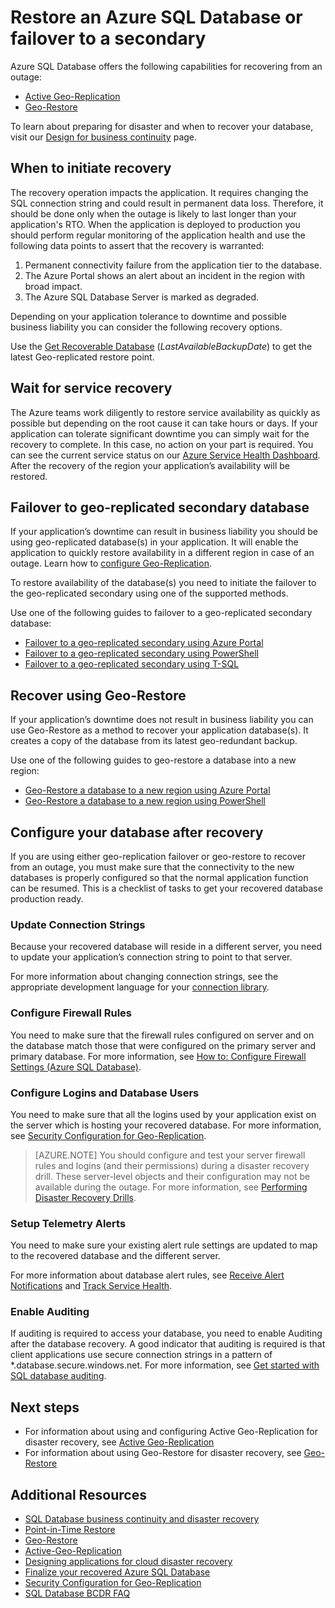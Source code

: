 <properties 
   pageTitle="SQL Database disaster recovery | Microsoft Azure" 
   description="Learn how to recover a database from a regional datacenter outage or failure with the Azure SQL Database Active Geo-Replication, and Geo-Restore capabilities." 
   services="sql-database" 
   documentationCenter="" 
   authors="carlrabeler" 
   manager="jhubbard" 
   editor="monicar"/>

<tags
   ms.service="sql-database"
   ms.devlang="NA"
   ms.topic="article"
   ms.tgt_pltfrm="NA"
   ms.workload="data-management" 
   ms.date="06/16/2016"
   ms.author="carlrab"/>

# Restore an Azure SQL Database or failover to a secondary

Azure SQL Database offers the following capabilities for recovering from an outage:

- [Active Geo-Replication](sql-database-geo-replication-overview.md)
- [Geo-Restore](sql-database-geo-restore.md)

To learn about preparing for disaster and when to recover your database, visit our [Design for business continuity](sql-database-business-continuity-design.md) page. 

## When to initiate recovery

The recovery operation impacts the application. It requires changing the SQL connection string and could result in permanent data loss. Therefore, it should be done only when the outage is likely to last longer than your application's RTO. When the application is deployed to production you should perform regular monitoring of the application health and use the following data points to assert that the recovery is warranted:

1.	Permanent connectivity failure from the application tier to the database.
2.	The Azure Portal shows an alert about an incident in the region with broad impact.
3.	The Azure SQL Database Server is marked as degraded. 

Depending on your application tolerance to downtime and possible business liability you can consider the following recovery options.

Use the [Get Recoverable Database](https://msdn.microsoft.com/library/dn800985.aspx) (*LastAvailableBackupDate*) to get the latest Geo-replicated restore point.

## Wait for service recovery

The Azure teams work diligently to restore service availability as quickly as possible but depending on the root cause it can take hours or days.  If your application can tolerate significant downtime you can simply wait for the recovery to complete. In this case, no action on your part is required.  You can see the current service status on our [Azure Service Health Dashboard](https://azure.microsoft.com/status/). After the recovery of the region your application’s availability will be restored.

## Failover to geo-replicated secondary database

If your application’s downtime can result in business liability you should be using geo-replicated database(s) in your application. It will enable the application to quickly restore availability in a different region in case of an outage. Learn how to [configure Geo-Replication](sql-database-geo-replication-portal.md).

To restore availability of the database(s) you need to initiate the failover to the geo-replicated secondary using one of the supported methods. 


Use one of the following guides to failover to a geo-replicated secondary database:

- [Failover to a geo-replicated secondary using Azure Portal](sql-database-geo-replication-portal.md)
- [Failover to a geo-replicated secondary using PowerShell](sql-database-geo-replication-powershell.md)
- [Failover to a geo-replicated secondary using T-SQL](sql-database-geo-replication-transact-sql.md) 



## Recover using Geo-Restore

If your application’s downtime does not result in business liability you can use Geo-Restore as a method to recover your application database(s). It creates a copy of the database from its latest geo-redundant backup. 

Use one of the following guides to geo-restore a database into a new region:

- [Geo-Restore a database to a new region using Azure Portal](sql-database-geo-restore-portal.md)
- [Geo-Restore a database to a new region using PowerShell](sql-database-geo-restore-powershell.md) 


## Configure your database after recovery

If you are using either geo-replication failover or geo-restore to recover from an outage, you must make sure that the connectivity to the new databases is properly configured so that the normal application function can be resumed. This is a checklist of tasks to get your recovered database production ready.

### Update Connection Strings

Because your recovered database will reside in a different server, you need to update your application’s connection string to point to that server.

For more information about changing connection strings, see the appropriate development language for your [connection library](sql-database-libraries.md).

### Configure Firewall Rules

You need to make sure that the firewall rules configured on server and on the database match those that were configured on the primary server and primary database. For more information, see [How to: Configure Firewall Settings (Azure SQL Database)](sql-database-configure-firewall-settings.md).


### Configure Logins and Database Users

You need to make sure that all the logins used by your application exist on the server which is hosting your recovered database. For more information, see [Security Configuration for Geo-Replication](sql-database-geo-replication-security-config.md).

>[AZURE.NOTE] You should configure and test your server firewall rules and logins (and their permissions) during a disaster recovery drill. These server-level objects and their configuration may not be available during the outage. For more information, see [Performing Disaster Recovery Drills](sql-database-disaster-recovery-drills.md).

### Setup Telemetry Alerts

You need to make sure your existing alert rule settings are updated to map to the recovered database and the different server. 

For more information about database alert rules, see [Receive Alert Notifications](../azure-portal/insights-receive-alert-notifications.md) and [Track Service Health](../azure-portal/insights-service-health.md).

### Enable Auditing

If auditing is required to access your database, you need to enable Auditing after the database recovery. A good indicator that auditing is required is that client applications use secure connection strings in a pattern of *.database.secure.windows.net. For more information, see [Get started with SQL database auditing](sql-database-auditing-get-started.md). 


## Next steps

- For information about using and configuring Active Geo-Replication for disaster recovery, see [Active Geo-Replication](sql-database-geo-replication-overview.md)
- For information about using Geo-Restore for disaster recovery, see [Geo-Restore](sql-database-geo-restore.md)

## Additional Resources

- [SQL Database business continuity and disaster recovery](sql-database-business-continuity.md)
- [Point-in-Time Restore](sql-database-point-in-time-restore.md)
- [Geo-Restore](sql-database-geo-restore.md)
- [Active-Geo-Replication](sql-database-geo-replication-overview.md)
- [Designing applications for cloud disaster recovery](sql-database-designing-cloud-solutions-for-disaster-recovery.md)
- [Finalize your recovered Azure SQL Database](sql-database-recovered-finalize.md)
- [Security Configuration for Geo-Replication](sql-database-geo-replication-security-config.md)
- [SQL Database BCDR FAQ](sql-database-bcdr-faq.md)
